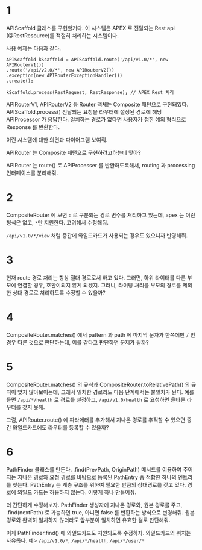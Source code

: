# 1
APIScaffold 클래스를 구현할거다.
이 시스템은 APEX 로 전달되는 Rest api (@RestResource)를 적절히 처리하는 시스템이다.

사용 예제는 다음과 같다.
```apex
APIScaffold kScaffold = APIScaffold.route('/api/v1.0/*', new APIRouterV1())
.route('/api/v2.0/*', new APIRouterV2())
.exception(new APIRouterExceptionHandler())
.create();

kScaffold.process(RestRequest, RestResponse); // APEX Rest 처리
```

APIRouterV1, APIRouterV2 등 Router 객체는 Composite 패턴으로 구현돼있다.
APIScaffold.process() 전달되는 요청을 라우터에 설정된 경로에 해당 APIProcessor 가 응답한다.
일치하는 경로가 없다면 사용자가 정한 예외 형식으로 Response 를 반환한다.

이런 시스템에 대한 의견과 다이어그램 보여줘.

APIRouter 는 Composite 패턴으로 구현하려고하는데 맞아?

APIRouter 는 route() 로 APIProcesser 를 반환하도록해서, routing 과 processing 인터페이스를 분리해줘.

# 2
CompositeRouter 에 보면 `:` 로 구분되는 경로 변수를 처리하고 있는데, apex 는 이런 형식은 없고, `*`만 지원한다. 고려해서 수정해줘.

`/api/v1.0/*/view` 처럼 중간에 와일드카드가 사용되는 경우도 있으니까 반영해줘.

# 3
현재 route 경로 처리는 항상 절대 경로로서 하고 있다. 그러면, 하위 라이터를 다른 부모에 연결할 경우, 호환이되지 않게 되겠지.
그러니, 라이팅 처리를 부모의 경로를 제외한 상대 경로로 처리하도록 수정할 수 있을까?

# 4
CompositeRouter.matches() 에서 pattern 과 path 에 마지막 문자가 한쪽에만 `/` 인 경우 다른 것으로 판단하는데, 이를 같다고 판단하면 문제가 될까?

# 5
CompositeRouter.matches() 의 규칙과 CompositeRouter.toRelativePath() 의 규칙이 맞지 않아보이는데, 그래서 일치한 경로라도 다음 단계에서는 불일치가 된다.
예를 들면 `/api/*/health` 로 경로를 설정하고, `/api/v1.0/health` 로 요청하면 올바른 라우터를 찾지 못해.

그럼, APIRouter.route() 에 파라메터를 추가해서 지나온 경로를 추적할 수 있으면 중간 와일드카드에도 라우터를 등록할 수 있을까?

# 6
PathFinder 클래스를 만든다. .find(PrevPath, OriginPath) 메서드를 이용하여 주어지는 지나온 경로와 요청 경로를 바탕으로 등록된 PathEntry 중 적합한 하나의 엔트리를 찾는다.
PathEntry 는 계층 구조를 위하여 필요한 만큼의 상대경로를 갖고 있다. 경로에 와일드 카드는 허용하지 않는다.
이렇게 하나 만들어줘.

더 간단하게 수정해보자. PathFinder 생성자에 지나온 경로와, 원본 경로를 주고, .find(nextPath) 로 가능하면 true, 아니면 false 를 반환하는 방식으로 변경해줘.
원본 경로와 완벽히 일치하지 않더라도 앞부분이 일치하면 유효한 걸로 판단해줘.

이제 PathFinder.find() 에 와일드카드도 지원되도록 수정하자. 와일드카드의 위치는 자유롭다.
예> `/api/v1.0/*`, `/api/*/health`, `/api/*/user/*`